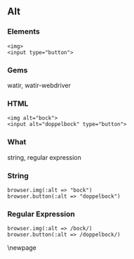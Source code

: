 ## Alt

### Elements

    <img>
    <input type="button">

### Gems

watir, watir-webdriver

### HTML

    <img alt="bock">
    <input alt="doppelbock" type="button">

### What

string, regular expression

### String

    browser.img(:alt => "bock")
    browser.button(:alt => "doppelbock")

### Regular Expression

    browser.img(:alt => /bock/)
    browser.button(:alt => /doppelbock/)

\newpage


